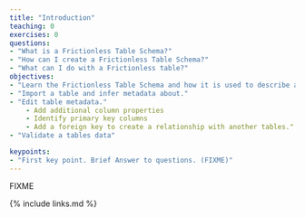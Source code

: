 ```yaml
---
title: "Introduction"
teaching: 0
exercises: 0
questions:
- "What is a Frictionless Table Schema?"
- "How can I create a Frictionless Table Schema?"
- "What can I do with a Frictionless table?"
objectives:
- "Learn the Frictionless Table Schema and how it is used to describe a tabular dataset."
- "Import a table and infer metadata about."
- "Edit table metadata."
	- Add additional column properties
	- Identify primary key columns
	- Add a foreign key to create a relationship with another tables."
- "Validate a tables data"

keypoints:
- "First key point. Brief Answer to questions. (FIXME)"
---
```

FIXME

{% include links.md %}

